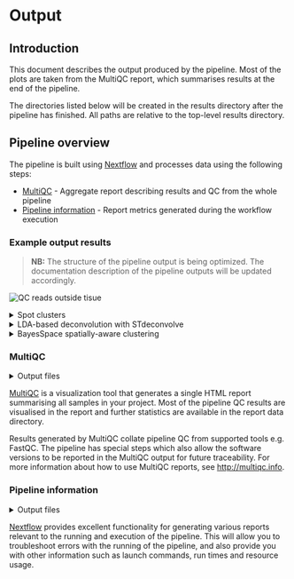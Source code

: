 # Output

## Introduction

This document describes the output produced by the pipeline. Most of the plots are taken from the MultiQC report, which summarises results at the end of the pipeline.

The directories listed below will be created in the results directory after the pipeline has finished. All paths are relative to the top-level results directory.


## Pipeline overview

The pipeline is built using [Nextflow](https://www.nextflow.io/) and processes data using the following steps:

* [MultiQC](#multiqc) - Aggregate report describing results and QC from the whole pipeline
* [Pipeline information](#pipeline-information) - Report metrics generated during the workflow execution

### Example output results

> **NB:** The structure of the pipeline output is being optimized. The documentation description of the pipeline outputs will be updated accordingly.

![QC reads outside tisue](images/sm-st_QC_out.png)

<details markdown="1">
<summary>Spot clusters</summary>

![Spot clusters](images/sm-Clusters_scanpy_spatial.png)
![UMAP layout clusters density](images/sm-UMAP_clusters_embedding_density.png)

</details>


<details markdown="1">
<summary>LDA-based deconvolution with STdeconvolve</summary>

![LDA-based deconvolution with STdeconvolve](images/sm-STdeconvolve_st_scatterpies.png)
![LDA topics spatial layout](images/sm-Topics_LDA_spatial.png)
![LDA topics UMAP layout](images/sm-UMAP_LDA_topics.png)
![LDA topics violin plot](images/sm-violin_topics_LDA.png)

</details>


<details markdown="1">
<summary>BayesSpace spatially-aware clustering</summary>

![BayesSpace enhanced spatial clusters](images/sm-st_bayes_clusters.png)
![BayesSpace enhanced resolution clusters](images/sm-st_bayes_clusters_enhanced.png)

</details>


### MultiQC

<details markdown="1">
<summary>Output files</summary>

* `multiqc/`
    * `multiqc_report.html`: a standalone HTML file that can be viewed in your web browser.
    * `multiqc_data/`: directory containing parsed statistics from the different tools used in the pipeline.
    * `multiqc_plots/`: directory containing static images from the report in various formats.

</details>

[MultiQC](http://multiqc.info) is a visualization tool that generates a single HTML report summarising all samples in your project. Most of the pipeline QC results are visualised in the report and further statistics are available in the report data directory.

Results generated by MultiQC collate pipeline QC from supported tools e.g. FastQC. The pipeline has special steps which also allow the software versions to be reported in the MultiQC output for future traceability. For more information about how to use MultiQC reports, see <http://multiqc.info>.

### Pipeline information

<details markdown="1">
<summary>Output files</summary>

* `pipeline_info/`
    * Reports generated by Nextflow: `execution_report.html`, `execution_timeline.html`, `execution_trace.txt` and `pipeline_dag.dot`/`pipeline_dag.svg`.
    * Reports generated by the pipeline: `pipeline_report.html`, `pipeline_report.txt` and `software_versions.yml`. The `pipeline_report*` files will only be present if the `--email` / `--email_on_fail` parameter's are used when running the pipeline.
    * Reformatted samplesheet files used as input to the pipeline: `samplesheet.valid.csv`.

</details>

[Nextflow](https://www.nextflow.io/docs/latest/tracing.html) provides excellent functionality for generating various reports relevant to the running and execution of the pipeline. This will allow you to troubleshoot errors with the running of the pipeline, and also provide you with other information such as launch commands, run times and resource usage.

